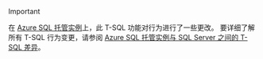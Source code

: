 > [!IMPORTANT]  
> 在 [Azure SQL 托管实例](/azure/sql-database/sql-database-managed-instance)上，此 T-SQL 功能对行为进行了一些更改。 要详细了解所有 T-SQL 行为变更，请参阅 [Azure SQL 托管实例与 SQL Server 之间的 T-SQL 差异](/azure/sql-database/sql-database-managed-instance-transact-sql-information)。